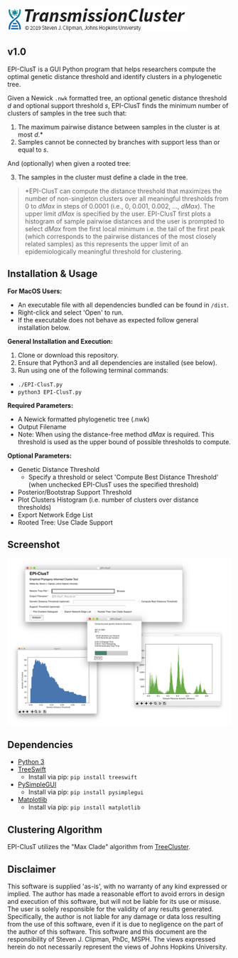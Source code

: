 ![logo](./resources/logo.png)
## v1.0
  EPI-ClusT is a GUI Python program that helps researchers compute the optimal genetic distance threshold and identify clusters in a phylogenetic tree.

  Given a Newick `.nwk` formatted tree, an optional genetic distance threshold *d* and optional support threshold *s*, EPI-ClusT finds the minimum number of clusters of samples in the tree such that:

  1. The maximum pairwise distance between samples in the cluster is at most *d*.\*
  2. Samples cannot be connected by branches with support less than or equal to *s*.

  And (optionally) when given a rooted tree:

  3. The samples in the cluster must define a clade in the tree.

  >\*EPI-ClusT can compute the distance threshold that maximizes the number of non-singleton clusters over all meaningful thresholds from 0 to *dMax* in steps of 0.0001 (i.e., 0, 0.001, 0.002, ..., *dMax*). The upper limit *dMax* is specified by the user. EPI-ClusT first plots a histogram of sample pairwise distances and the user is prompted to select *dMax* from the first local minimum i.e. the tail of the first peak (which corresponds to the pairwise distances of the most closely related samples) as this represents the upper limit of an epidemiologically meaningful threshold for clustering.

## Installation & Usage

  **For MacOS Users:**
  - An executable file with all dependencies bundled can be found in `/dist`.
  - Right-click and select 'Open' to run.
  - If the executable does not behave as expected follow general installation below.

  **General Installation and Execution:**
  1. Clone or download this repository.
  2. Ensure that Python3 and all dependencies are installed (see below).
  3. Run using one of the following terminal commands:
  - `./EPI-ClusT.py`
  - `python3 EPI-ClusT.py`

  **Required Parameters:**
  - A Newick formatted phylogenetic tree (.nwk)
  - Output Filename
  - Note: When using the distance-free method *dMax* is required. This threshold is used as the upper bound of possible thresholds to compute.

  **Optional Parameters:**
  - Genetic Distance Threshold
    - Specify a threshold or select 'Compute Best Distance Threshold' (when unchecked EPI-ClusT uses the specified threshold)
  - Posterior/Bootstrap Support Threshold
  - Plot Clusters Histogram (i.e. number of clusters over distance thresholds)
  - Export Network Edge List
  - Rooted Tree: Use Clade Support


## Screenshot
![Screenshot](./resources/s1.jpg)

## Dependencies
  * [Python 3](https://www.python.org/downloads/)
  * [TreeSwift](https://github.com/niemasd/TreeSwift)
    - Install via pip: `pip install treeswift`
  * [PySimpleGUI](https://pypi.org/project/PySimpleGUI/)
    - Install via pip: `pip install pysimplegui`
  * [Matplotlib](https://matplotlib.org/3.1.1/index.html)
    - Install via pip: `pip install matplotlib`



## Clustering Algorithm
EPI-ClusT utilizes the "Max Clade" algorithm from [TreeCluster](https://github.com/niemasd/TreeCluster).


## Disclaimer
This software is supplied 'as-is', with no warranty of any kind expressed or implied. The author has made a reasonable effort to avoid errors in design and execution of this software, but will not be liable for its use or misuse. The user is solely responsible for the validity of any results generated. Specifically, the author is not liable for any damage or data loss resulting from the use of this software, even if it is due to negligence on the part of the author of this software.
This software and this document are the responsibility of Steven J. Clipman, PhDc, MSPH. The views expressed herein do not necessarily represent the views of Johns Hopkins University.
